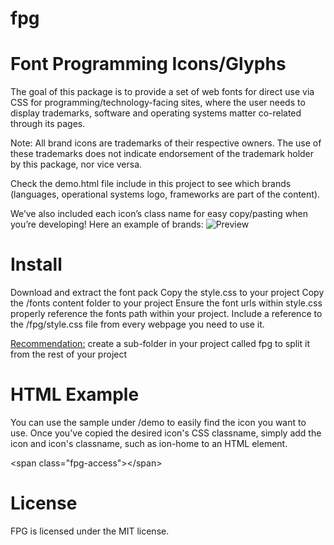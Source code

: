 # fpg
<h1>Font Programming Icons/Glyphs</h1>
The goal of this package is to provide a set of web fonts for direct use via CSS for programming/technology-facing sites, where the user needs to display trademarks, software and operating systems matter co-related through its pages.

Note: All brand icons are trademarks of their respective owners. The use of these trademarks does not indicate endorsement of the trademark holder by this package, nor vice versa.

Check the demo.html file include in this project to see which brands (languages, operational systems logo, frameworks are part of the content).

We’ve also included each icon’s class name for easy copy/pasting when you’re developing!
Here an example of brands:
<img src="http://s19.postimg.org/7xb3mfspv/fonts.png" title="Preview">


<h1>Install</h1>
Download and extract the font pack
Copy the style.css to your project
Copy the /fonts content folder to your project
Ensure the font urls within style.css properly reference the fonts path within your project.
Include a reference to the /fpg/style.css file from every webpage you need to use it.

<u>Recommendation:</u> create a sub-folder in your project called fpg to split it from the rest of your project

<h1>HTML Example</h1>

You can use the sample under /demo to easily find the icon you want to use. Once you've copied the desired icon's CSS classname, simply add the icon and icon's classname, such as ion-home to an HTML element.

&lt;span class="fpg-access"&gt;&lt;/span&gt;

<h1>License</h1>

FPG is licensed under the MIT license.
